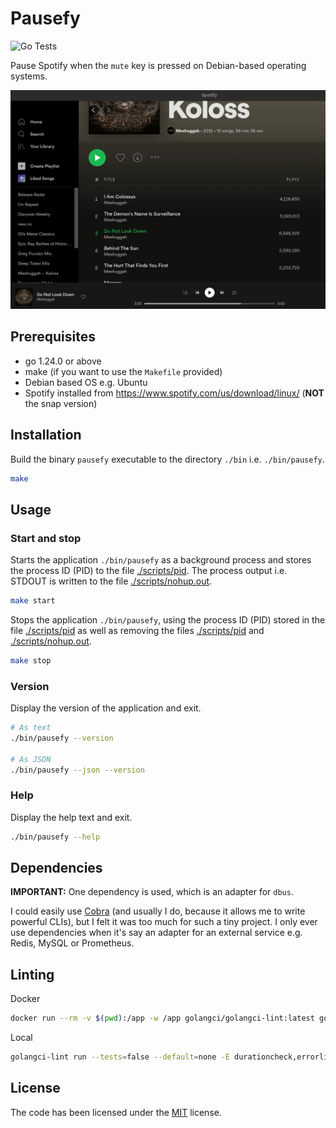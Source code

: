 # Pausefy

![Go Tests](https://github.com/softwarespot/pausefy/actions/workflows/go.yml/badge.svg)

Pause Spotify when the `mute` key is pressed on Debian-based operating systems.

![Application demo](pausefy-anime.gif)

## Prerequisites

- go 1.24.0 or above
- make (if you want to use the `Makefile` provided)
- Debian based OS e.g. Ubuntu
- Spotify installed from https://www.spotify.com/us/download/linux/ (**NOT** the snap version)

## Installation

Build the binary `pausefy` executable to the directory `./bin` i.e. `./bin/pausefy`.

```bash
make
```

## Usage

### Start and stop

Starts the application `./bin/pausefy` as a background process and stores the process ID (PID) to the file [./scripts/pid](./scripts/pid). The process output i.e. STDOUT is written to the file [./scripts/nohup.out](./scripts/nohup.out).

```bash
make start
```

Stops the application `./bin/pausefy`, using the process ID (PID) stored in the file [./scripts/pid](./scripts/pid) as well as removing the files [./scripts/pid](./scripts/pid) and [./scripts/nohup.out](./scripts/nohup.out).

```bash
make stop
```

### Version

Display the version of the application and exit.

```bash
# As text
./bin/pausefy --version

# As JSON
./bin/pausefy --json --version
```

### Help

Display the help text and exit.

```bash
./bin/pausefy --help
```

## Dependencies

**IMPORTANT:** One dependency is used, which is an adapter for `dbus`.

I could easily use [Cobra](https://github.com/spf13/cobra) (and usually I do,
because it allows me to write powerful CLIs), but I felt it was too much for
such a tiny project. I only ever use dependencies when it's say an adapter for
an external service e.g. Redis, MySQL or Prometheus.

## Linting

Docker

```bash
docker run --rm -v $(pwd):/app -w /app golangci/golangci-lint:latest golangci-lint run --tests=false --default=none -E durationcheck,errorlint,exhaustive,gocritic,ineffassign,misspell,predeclared,revive,staticcheck,unparam,unused,whitespace --max-issues-per-linter=10000 --max-same-issues=10000
```

Local

```bash
golangci-lint run --tests=false --default=none -E durationcheck,errorlint,exhaustive,gocritic,ineffassign,misspell,predeclared,revive,staticcheck,unparam,unused,whitespace --max-issues-per-linter=10000 --max-same-issues=10000
```

## License

The code has been licensed under the [MIT](https://opensource.org/license/mit) license.
